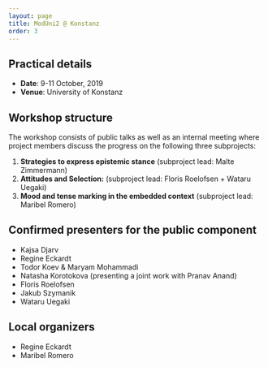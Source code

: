 ```yaml
---
layout: page
title: ModUni2 @ Konstanz
order: 3
--- 
```


## Practical details

* **Date**: 9-11 October, 2019
* **Venue**: University of Konstanz

## Workshop structure

The workshop consists of public talks as well as an internal meeting 
where project members discuss the progress on the following three subprojects:
  1. **Strategies to express epistemic stance** (subproject lead: Malte Zimmermann)
  2. **Attitudes and Selection:** (subproject lead: Floris Roelofsen + Wataru Uegaki)
  3. **Mood and tense marking in the embedded context** (subproject lead: Maribel Romero)

## Confirmed presenters for the public component

- Kajsa Djarv
- Regine Eckardt
- Todor Koev & Maryam Mohammadi
- Natasha Korotokova (presenting a joint work with Pranav Anand)
- Floris Roelofsen
- Jakub Szymanik
- Wataru Uegaki

## Local organizers

- Regine Eckardt
- Maribel Romero
